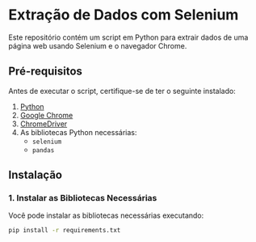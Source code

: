 # Extração de Dados com Selenium

Este repositório contém um script em Python para extrair dados de uma página web usando Selenium e o navegador Chrome.

## Pré-requisitos

Antes de executar o script, certifique-se de ter o seguinte instalado:

1. [Python](https://www.python.org/downloads/)
2. [Google Chrome](https://www.google.com/chrome/)
3. [ChromeDriver](https://sites.google.com/a/chromium.org/chromedriver/downloads)
4. As bibliotecas Python necessárias:
   - `selenium`
   - `pandas`

## Instalação

### 1. Instalar as Bibliotecas Necessárias

Você pode instalar as bibliotecas necessárias executando:

```bash
pip install -r requirements.txt
